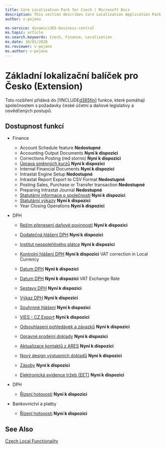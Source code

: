 ```yaml
---
title: Core Localization Pack for Czech | Microsoft Docs
description: This section describes Core Localization Application Pack for Czech extension functionality.
author: v-pejano

ms-service: dynamics365-business-central
ms.topic: article
ms.search.keywords: Czech, Finance, Localization
ms.date: 10/01/2020
ms.reviewer: v-pejano
ms.author: v-pejano
---
```


# Základní lokalizační balíček pro Česko (Extension)

Toto rozšíření přidává do [!INCLUDE[d365fin](../../includes/d365fin_md.md)] funkce, které pomáhají společnostem s požadavky české účetní a daňové legislativy a osvědčených postupů.

## Dostupnost funkcí

* Finance
  * Account Schedule feature **Nedostupné**
  * Accounting Output Documents **Nyní k dispozici**
  * Corrections Posting (red storno) **Nyní k dispozici**
  * [Úprava směnných kurzů](how-to-update-exchange-rate.md) **Nyní k dispozici**
  * Internal Financial Documents **Nyní k dispozici**
  * Intrastat Engine Setup **Nedostupné**
  * Intrastat Report Export to CSV Format **Nedostupné**
  * Posting Sales, Purchase or Transfer transaction **Nedostupné**
  * Preparing Intrastat Journal **Nedostupné**
  * [Statutární informace o společnosti](statutory-company-information.md) **Nyní k dispozici**
  * [Statutární výkazy](statutory-statements.md) **Nyní k dispozici**
  * Year Closing Operations **Nyní k dispozici**

* DPH
  * [Režim přenesení daňové povinnosti](how-to-setup-and-post-reverse-charge.md) **Nyní k dispozici**
  * [Dodatečná hlášení DPH](supplementary-vat-statement.md) **Nyní k dispozici**
  * [Institut nespolehlivého plátce](unreliable-payer.md) **Nyní k dispozici**
  * [Kontrolní hlášení DPH](how-to-create-vat-control-report.md) **Nyní k dispozici**
VAT correction in Local Currency
  * [Datum DPH](how-to-setup-vat-date.md) **Nyní k dispozici**
  * [Datum DPH](how-to-setup-vat-date.md) **Nyní k dispozici**
VAT Exchange Rate
  * [Sestavy DPH](czech-vat-reports.md) **Nyní k dispozici**
  * [Výkaz DPH](vat-statement.md) **Nyní k dispozici**
  * [Souhrnné hlášení](vies-cz.md) **Nyní k dispozici**
  * [VIES - CZ Export](how-to-use-vies-cz-export.md) **Nyní k dispozici**




  * [Odsouhlasení pohledávek a závazků](customers-vendors-reconciliations.md) **Nyní k dispozici**
  * [Opravné prodejní doklady](sales-correcting-documents.md) **Nyní k dispozici**
  * [Aktualizace kontaktů z ARES](how-to-update-contacts-from-ares.md) **Nyní k dispozici**
  * [Nový design výstupních dokladů](new-design-of-output-documents.md) **Nyní k dispozici**
  * [Zásoby](inventory-counting-document.md) **Nyní k dispozici**
  * [Elektronická evidence tržeb (EET)](eet.md) **Nyní k dispozici**
* DPH
  * [Řízení hotovosti](cash-desk.md) **Nyní k dispozici**
* Bankovnictví a platby
  * [Řízení hotovosti](cash-desk.md) **Nyní k dispozici**

## See Also  

[Czech Local Functionality](czech-local-functionality.md)  
